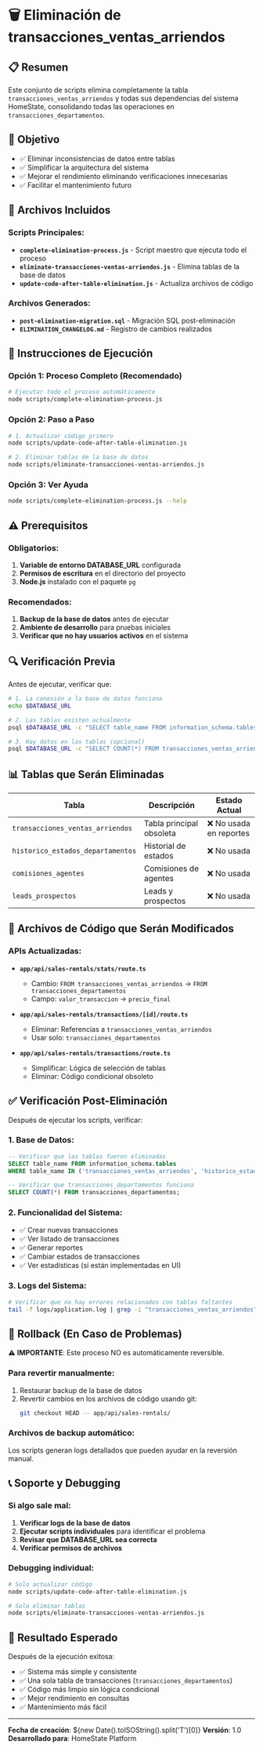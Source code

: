 # 🗑️ Eliminación de transacciones_ventas_arriendos

## 📋 Resumen

Este conjunto de scripts elimina completamente la tabla `transacciones_ventas_arriendos` y todas sus dependencias del sistema HomeState, consolidando todas las operaciones en `transacciones_departamentos`.

## 🎯 Objetivo

- ✅ Eliminar inconsistencias de datos entre tablas
- ✅ Simplificar la arquitectura del sistema  
- ✅ Mejorar el rendimiento eliminando verificaciones innecesarias
- ✅ Facilitar el mantenimiento futuro

## 📂 Archivos Incluidos

### Scripts Principales:
- **`complete-elimination-process.js`** - Script maestro que ejecuta todo el proceso
- **`eliminate-transacciones-ventas-arriendos.js`** - Elimina tablas de la base de datos
- **`update-code-after-table-elimination.js`** - Actualiza archivos de código

### Archivos Generados:
- **`post-elimination-migration.sql`** - Migración SQL post-eliminación
- **`ELIMINATION_CHANGELOG.md`** - Registro de cambios realizados

## 🚀 Instrucciones de Ejecución

### Opción 1: Proceso Completo (Recomendado)

```bash
# Ejecutar todo el proceso automáticamente
node scripts/complete-elimination-process.js
```

### Opción 2: Paso a Paso

```bash
# 1. Actualizar código primero
node scripts/update-code-after-table-elimination.js

# 2. Eliminar tablas de la base de datos
node scripts/eliminate-transacciones-ventas-arriendos.js
```

### Opción 3: Ver Ayuda

```bash
node scripts/complete-elimination-process.js --help
```

## ⚠️ Prerequisitos

### Obligatorios:
1. **Variable de entorno DATABASE_URL** configurada
2. **Permisos de escritura** en el directorio del proyecto
3. **Node.js** instalado con el paquete `pg`

### Recomendados:
1. **Backup de la base de datos** antes de ejecutar
2. **Ambiente de desarrollo** para pruebas iniciales
3. **Verificar que no hay usuarios activos** en el sistema

## 🔍 Verificación Previa

Antes de ejecutar, verificar que:

```bash
# 1. La conexión a la base de datos funciona
echo $DATABASE_URL

# 2. Las tablas existen actualmente
psql $DATABASE_URL -c "SELECT table_name FROM information_schema.tables WHERE table_name LIKE '%transacciones%';"

# 3. Hay datos en las tablas (opcional)
psql $DATABASE_URL -c "SELECT COUNT(*) FROM transacciones_ventas_arriendos;"
```

## 📊 Tablas que Serán Eliminadas

| Tabla | Descripción | Estado Actual |
|-------|-------------|---------------|
| `transacciones_ventas_arriendos` | Tabla principal obsoleta | ❌ No usada en reportes |
| `historico_estados_departamentos` | Historial de estados | ❌ No usada |
| `comisiones_agentes` | Comisiones de agentes | ❌ No usada |
| `leads_prospectos` | Leads y prospectos | ❌ No usada |

## 📝 Archivos de Código que Serán Modificados

### APIs Actualizadas:
- **`app/api/sales-rentals/stats/route.ts`**
  - Cambio: `FROM transacciones_ventas_arriendos` → `FROM transacciones_departamentos`
  - Campo: `valor_transaccion` → `precio_final`

- **`app/api/sales-rentals/transactions/[id]/route.ts`**
  - Eliminar: Referencias a `transacciones_ventas_arriendos`
  - Usar solo: `transacciones_departamentos`

- **`app/api/sales-rentals/transactions/route.ts`**
  - Simplificar: Lógica de selección de tablas
  - Eliminar: Código condicional obsoleto

## ✅ Verificación Post-Eliminación

Después de ejecutar los scripts, verificar:

### 1. Base de Datos:
```sql
-- Verificar que las tablas fueron eliminadas
SELECT table_name FROM information_schema.tables 
WHERE table_name IN ('transacciones_ventas_arriendos', 'historico_estados_departamentos', 'comisiones_agentes', 'leads_prospectos');

-- Verificar que transacciones_departamentos funciona
SELECT COUNT(*) FROM transacciones_departamentos;
```

### 2. Funcionalidad del Sistema:
- ✅ Crear nuevas transacciones
- ✅ Ver listado de transacciones  
- ✅ Generar reportes
- ✅ Cambiar estados de transacciones
- ✅ Ver estadísticas (si están implementadas en UI)

### 3. Logs del Sistema:
```bash
# Verificar que no hay errores relacionados con tablas faltantes
tail -f logs/application.log | grep -i "transacciones_ventas_arriendos"
```

## 🔄 Rollback (En Caso de Problemas)

⚠️ **IMPORTANTE**: Este proceso NO es automáticamente reversible.

### Para revertir manualmente:
1. Restaurar backup de la base de datos
2. Revertir cambios en los archivos de código usando git:
   ```bash
   git checkout HEAD -- app/api/sales-rentals/
   ```

### Archivos de backup automático:
Los scripts generan logs detallados que pueden ayudar en la reversión manual.

## 📞 Soporte y Debugging

### Si algo sale mal:

1. **Verificar logs de la base de datos**
2. **Ejecutar scripts individuales** para identificar el problema
3. **Revisar que DATABASE_URL sea correcta**
4. **Verificar permisos de archivos**

### Debugging individual:
```bash
# Solo actualizar código
node scripts/update-code-after-table-elimination.js

# Solo eliminar tablas
node scripts/eliminate-transacciones-ventas-arriendos.js
```

## 🎉 Resultado Esperado

Después de la ejecución exitosa:

- ✅ Sistema más simple y consistente
- ✅ Una sola tabla de transacciones (`transacciones_departamentos`)
- ✅ Código más limpio sin lógica condicional
- ✅ Mejor rendimiento en consultas
- ✅ Mantenimiento más fácil

---

**Fecha de creación**: ${new Date().toISOString().split('T')[0]}
**Versión**: 1.0
**Desarrollado para**: HomeState Platform
